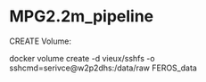 # MPG2.2m_pipeline

CREATE Volume:

docker volume create -d vieux/sshfs -o sshcmd=serivce@w2p2dhs:/data/raw FEROS_data

